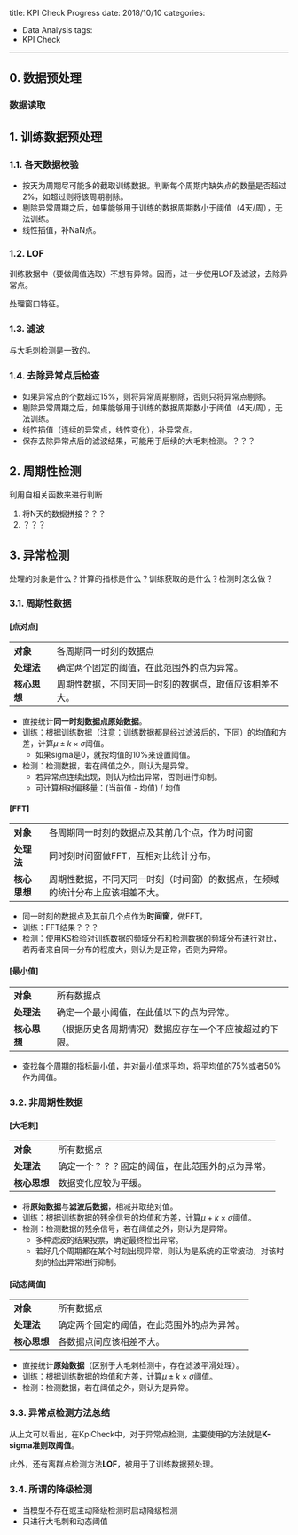 title: KPI Check Progress
date: 2018/10/10
categories:
- Data Analysis
tags:
- KPI Check
---


## 0. 数据预处理 ##

### 数据读取 ###


## 1. 训练数据预处理 ##

### 1.1. 各天数据校验 ###

- 按天为周期尽可能多的截取训练数据。判断每个周期内缺失点的数量是否超过2%，如超过则将该周期剔除。
- 剔除异常周期之后，如果能够用于训练的数据周期数小于阈值（4天/周），无法训练。
- 线性插值，补NaN点。


### 1.2. LOF ###

训练数据中（要做阈值选取）不想有异常。因而，进一步使用LOF及滤波，去除异常点。

处理窗口特征。

### 1.3. 滤波 ###

与大毛刺检测是一致的。


### 1.4. 去除异常点后检查 ###

- 如果异常点的个数超过15%，则将异常周期剔除，否则只将异常点剔除。
- 剔除异常周期之后，如果能够用于训练的数据周期数小于阈值（4天/周），无法训练。
- 线性插值（连续的异常点，线性变化），补异常点。
- 保存去除异常点后的滤波结果，可能用于后续的大毛刺检测。？？？


## 2. 周期性检测 ##

利用自相关函数来进行判断

1. 将N天的数据拼接？？？
2. ？？？


## 3. 异常检测 ##

处理的对象是什么？计算的指标是什么？训练获取的是什么？检测时怎么做？


### 3.1. 周期性数据 ###

#### [点对点] ####

|||
|---|---|
|**对象**|各周期同一时刻的数据点|
|**处理法**|确定两个固定的阈值，在此范围外的点为异常。|
|**核心思想**|周期性数据，不同天同一时刻的数据点，取值应该相差不大。|

- 直接统计**同一时刻数据点原始数据**。
- 训练：根据训练数据（注意：训练数据都是经过滤波后的，下同）的均值和方差，计算$\mu \pm k \times \sigma$阈值。
  - 如果sigma是0，就按均值的10%来设置阈值。
- 检测：检测数据，若在阈值之外，则认为是异常。
  - 若异常点连续出现，则认为检出异常，否则进行抑制。
  - 可计算相对偏移量：(当前值 - 均值) / 均值


#### [FFT] ####

|||
|---|---|
|**对象**|各周期同一时刻的数据点及其前几个点，作为时间窗|
|**处理法**|同时刻时间窗做FFT，互相对比统计分布。|
|**核心思想**|周期性数据，不同天同一时刻（时间窗）的数据点，在频域的统计分布上应该相差不大。|

- 同一时刻的数据点及其前几个点作为**时间窗**，做FFT。
- 训练：FFT结果？？？
- 检测：使用KS检验对训练数据的频域分布和检测数据的频域分布进行对比，若两者来自同一分布的程度大，则认为是正常，否则为异常。


#### [最小值] ####

|||
|---|---|
|**对象**|所有数据点|
|**处理法**|确定一个最小阈值，在此值以下的点为异常。|
|**核心思想**|（根据历史各周期情况）数据应存在一个不应被超过的下限。|

- 查找每个周期的指标最小值，并对最小值求平均，将平均值的75%或者50%作为阈值。


### 3.2. 非周期性数据 ###

#### [大毛刺] ####

|||
|---|---|
|**对象**|所有数据点|
|**处理法**|确定一个？？？固定的阈值，在此范围外的点为异常。|
|**核心思想**|数据变化应较为平缓。|

- 将**原始数据**与**滤波后数据**，相减并取绝对值。
- 训练：根据训练数据的残余信号的均值和方差，计算$\mu + k \times \sigma$阈值。
- 检测：检测数据的残余信号，若在阈值之外，则认为是异常。
  - 多种滤波的结果投票，确定最终检出异常。
  - 若好几个周期都在某个时刻出现异常，则认为是系统的正常波动，对该时刻的检出异常进行抑制。


#### [动态阈值] ####

|||
|---|---|
|**对象**|所有数据点|
|**处理法**|确定两个固定的阈值，在此范围外的点为异常。|
|**核心思想**|各数据点间应该相差不大。|

- 直接统计**原始数据**（区别于大毛刺检测中，存在滤波平滑处理）。
- 训练：根据训练数据的均值和方差，计算$\mu \pm k \times \sigma$阈值。
- 检测：检测数据，若在阈值之外，则认为是异常。


### 3.3. 异常点检测方法总结 ###

从上文可以看出，在KpiCheck中，对于异常点检测，主要使用的方法就是**K-sigma准则取阈值**。

此外，还有离群点检测方法**LOF**，被用于了训练数据预处理。


### 3.4. 所谓的降级检测 ###

- 当模型不存在或主动降级检测时启动降级检测
- 只进行大毛刺和动态阈值

